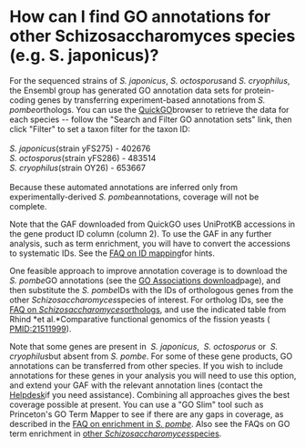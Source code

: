 # How can I find GO annotations for other Schizosaccharomyces species (e.g. S. japonicus)?
<!-- pombase_categories: Datasets,Querying/Searching,Using Ontologies -->

For the sequenced strains of *S. japonicus*, *S. octosporus*and *S.
cryophilus*, the Ensembl group has generated GO annotation data sets for
protein-coding genes by transferring experiment-based annotations from
*S. pombe*orthologs. You can use the
[QuickGO](http://www.ebi.ac.uk/QuickGO/)browser to retrieve the data for
each species -- follow the "Search and Filter GO annotation sets" link,
then click "Filter" to set a taxon filter for the taxon ID:\
\
*S. japonicus*(strain yFS275) - 402676\
*S. octosporus*(strain yFS286) - 483514\
*S. cryophilus*(strain OY26) - 653667\
\
Because these automated annotations are inferred only from
experimentally-derived *S. pombe*annotations, coverage will not be
complete.

Note that the GAF downloaded from QuickGO uses UniProtKB accessions in
the gene product ID column (column 2). To use the GAF in any further
analysis, such as term enrichment, you will have to convert the
accessions to systematic IDs. See the [FAQ on ID mapping](/faq/can-i-convert-ids-other-databases-or-pombase-ids)for
hints.

One feasible approach to improve annotation coverage is to download the
*S. pombe*GO annotations (see the [GO Associations download](/downloads/go-associations)page), and then substitute the *S.
pombe*IDs with the IDs of orthologous genes from the other
*Schizosaccharomyces*species of interest. For ortholog IDs, see the [FAQ on *Schizosaccharomyces*orthologs](/faq/how-can-i-find-orthologs-between-s-pombe-and-other-schizosaccharomyces-species),
and use the indicated table from Rhind *et al.*Comparative functional
genomics of the fission yeasts (
[PMID:21511999](http://www.ncbi.nlm.nih.gov/pubmed?term=21511999)).

Note that some genes are present in  *S. japonicus*,  *S.
octosporus* or  *S. cryophilus*but absent from *S. pombe*. For some of these gene products, GO annotations can be transferred from other species. If you wish to include annotations for these genes in your analysis you will need to use this option, and extend your GAF with the relevant annotation lines (contact the [Helpdesk](mailto:helpdesk@pombase.org)if you need assistance).  Combining all approaches gives the best coverage possible at present. You can use a "GO Slim" tool such as Princeton's GO Term Mapper to see if there are any gaps in coverage, as described in the [FAQ on enrichment in *S. pombe*](/faq/how-can-i-find-significant-shared-go-annotations-genes-in-a-list).
Also see the FAQs on GO term enrichment in [other *Schizosaccharomyces*species](/faq/can-i-do-go-term-enrichment-other-schizosaccharomyces-species-eg-s-japonicus).

